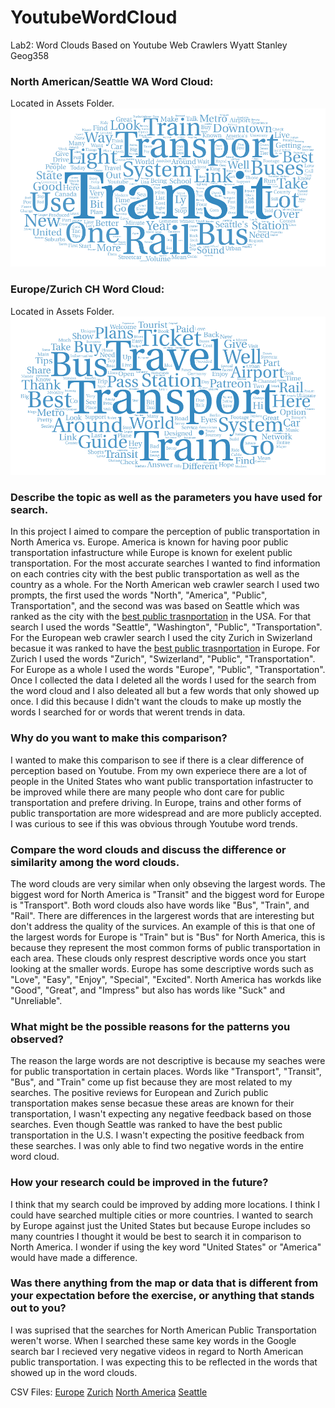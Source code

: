 <!DOCTYPE html>
<html lang="en">

# YoutubeWordCloud
Lab2: Word Clouds Based on Youtube Web Crawlers
Wyatt Stanley
Geog358

<h3>
    North American/Seattle WA Word Cloud:
</h3>
Located in Assets Folder.

<img src="assets/NorthAmerica.png">

<h3>
    Europe/Zurich CH Word Cloud:
</h3>
Located in Assets Folder.

<img src="assets/Europe.png">


<h3>
    Describe the topic as well as the parameters you have used for search.
</h3>

In this project I aimed to compare the perception of public transportation in North America vs. Europe. America is known for having poor public transportation infastructure while Europe is known for exelent public transportation. For the most accurate searches I wanted to find information on each contries city with the best public transportation as well as the country as a whole. For the North American web crawler search I used two prompts, the first used the words "North", "America", "Public", Transportation", and the second was was based on Seattle which was ranked as the city with the <a href="https://www.remix.com/blog/10-cities-with-the-best-public-transportation">best public trasnportation</a> in the USA. For that search I used the words "Seattle", "Washington", "Public", "Transportation". For the European web crawler search I used the city Zurich in Swizerland becasue it was ranked to have the <a href="https://www.traveloffpath.com/top-5-european-cities-that-are-easiest-to-get-around-and-have-the-best-public-transportation/">best public trasnportation</a> in Europe. For Zurich I used the words "Zurich", "Swizerland", "Public", "Transportation". For Europe as a whole I used the words "Europe", "Public", "Transportation". Once I collected the data I deleted all the words I used for the search from the word cloud and I also deleated all but a few words that only showed up once. I did this because I didn't want the clouds to make up mostly the words I searched for or words that werent trends in data. 

<h3>
    Why do you want to make this comparison?
</h3>

I wanted to make this comparison to see if there is a clear difference of perception based on Youtube. From my own experiece there are a lot of people in the United States who want public transportation infastructer to be improved while there are many people who dont care for public transportation and prefere driving. In Europe, trains and other forms of public transportation are more widespread and are more publicly accepted. I was curious to see if this was obvious through Youtube word trends.

<h3>
    Compare the word clouds and discuss the difference or similarity among the word clouds.
</h3>

The word clouds are very similar when only obseving the largest words. The biggest word for North America is "Transit" and the biggest word for Europe is "Transport". Both word clouds also have words like "Bus", "Train", and "Rail". There are differences in the largerest words that are interesting but don't address the quality of the survices. An example of this is that one of the largest words for Europe is "Train" but is "Bus" for North America, this is because they represent the most common forms of public transportation in each area. These clouds only resprest descriptive words once you start looking at the smaller words. Europe has some descriptive words such as "Love", "Easy", "Enjoy", "Special", "Excited". North America has workds like "Good", "Great", and "Impress" but also has words like "Suck" and "Unreliable". 

<h3>
    What might be the possible reasons for the patterns you observed?
</h3>

The reason the large words are not descriptive is because my seaches were for public transportation in certain places. Words like "Transport", "Transit", "Bus", and "Train" come up fist because they are most related to my searches. The positive reviews for European and Zurich public transportation makes sense becasue these areas are known for their transportation, I wasn't expecting any negative feedback based on those searches. Even though Seattle was ranked to have the best public transportation in the U.S. I wasn't expecting the positive feedback from these searches. I was only able to find two negative words in the entire word cloud.

<h3>
    How your research could be improved in the future?
</h3>

I think that my search could be improved by adding more locations. I think I could have searched multiple cities or more countries. I wanted to search by Europe against just the United States but because Europe includes so many countries I thought it would be best to search it in comparison to North America. I wonder if using the key word "United States" or "America" would have made a difference.

<h3>
    Was there anything from the map or data that is different from your expectation before the exercise, or anything that stands out to you?
</h3>

I was suprised that the searches for North American Public Transportation weren't worse. When I searched these same key words in the Google search bar I recieved very negative videos in regard to North American public transportation. I was expecting this to be reflected in the words that showed up in the word clouds.

CSV Files:
<a href="assets/europe.csv">Europe</a>
<a href="assets/zurich.csv">Zurich</a>
<a href="assets/northamerica.csv">North America</a>
<a href="assets/Seattle.csv">Seattle</a>

